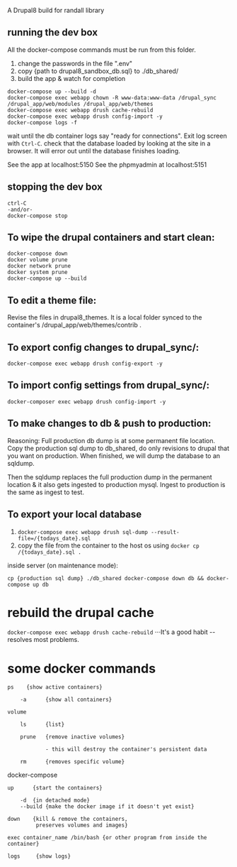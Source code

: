 A Drupal8 build for randall library

## running the dev box

All the docker-compose commands must be run from this folder.

1) change the passwords in the file ".env"
2) copy {path to drupal8_sandbox_db.sql} to ./db_shared/
3) build the app & watch for completion

```
docker-compose up --build -d
docker-compose exec webapp chown -R www-data:www-data /drupal_sync /drupal_app/web/modules /drupal_app/web/themes
docker-compose exec webapp drush cache-rebuild
docker-compose exec webapp drush config-import -y
docker-compose logs -f
```

   wait until the db container logs say "ready for connections".  Exit log screen with `Ctrl-C`.
   check that the database loaded by looking at the site in a browser.  It will error out until the database finishes loading.

See the app at localhost:5150
See the phpmyadmin at localhost:5151

## stopping the dev box

```
ctrl-C
-and/or-
docker-compose stop 
```

## To wipe the drupal containers and start clean:

```
docker-compose down
docker volume prune
docker network prune
docker system prune
docker-compose up --build
```

## To edit a theme file:

Revise the files in drupal8_themes.  It is a local folder synced to the container's /drupal_app/web/themes/contrib .

## To export config changes to drupal_sync/:

`docker-compose exec webapp drush config-export -y`

## To import config settings from drupal_sync/:

`docker-composer exec webapp drush config-import -y`

## To make changes to db & push to production:

Reasoning:  Full production db dump is at some permanent file location.  Copy the production sql dump to db_shared, do only revisions to drupal that you want on production.  When finished, we will dump the database to an sqldump.

Then the sqldump replaces the full production dump in the permanent location & it also gets ingested to production mysql.  Ingest to production is the same as ingest to test.

## To export your local database

1) `docker-compose exec webapp drush sql-dump --result-file=/{todays_date}.sql`
1) copy the file from the container to the host os using `docker cp /{todays_date}.sql .`

inside server (on maintenance mode):

`cp {production sql dump} ./db_shared
docker-compose down db && docker-compose up db`

# rebuild the drupal cache

`docker-compose exec webapp drush cache-rebuild`
⋅⋅⋅It's a good habit -- resolves most problems.

# some docker commands 

    ps    {show active containers}

        -a      {show all containers}

    volume

        ls      {list}

        prune   {remove inactive volumes}

                - this will destroy the container's persistent data

        rm      {removes specific volume}

docker-compose

    up      {start the containers}

        -d  {in detached mode}
        --build {make the docker image if it doesn't yet exist}

    down    {kill & remove the containers,
             preserves volumes and images}

    exec container_name /bin/bash {or other program from inside the container}

    logs     {show logs}

